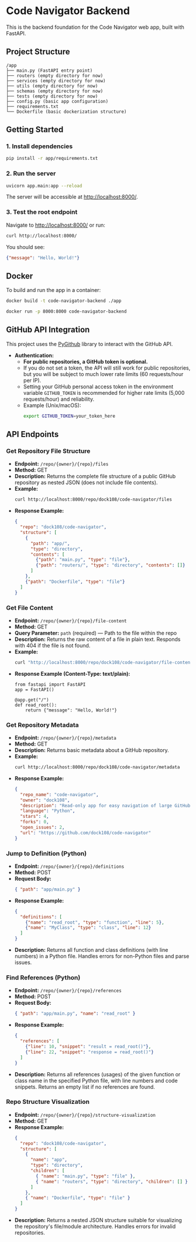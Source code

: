 # Code Navigator Backend

This is the backend foundation for the Code Navigator web app, built with FastAPI.

## Project Structure

```
/app
├── main.py (FastAPI entry point)
├── routers (empty directory for now)
├── services (empty directory for now)
├── utils (empty directory for now)
├── schemas (empty directory for now)
├── tests (empty directory for now)
├── config.py (basic app configuration)
├── requirements.txt
└── Dockerfile (basic dockerization structure)
```

## Getting Started

### 1. Install dependencies

```bash
pip install -r app/requirements.txt
```

### 2. Run the server

```bash
uvicorn app.main:app --reload
```

The server will be accessible at [http://localhost:8000/](http://localhost:8000/).

### 3. Test the root endpoint

Navigate to [http://localhost:8000/](http://localhost:8000/) or run:

```bash
curl http://localhost:8000/
```

You should see:

```json
{"message": "Hello, World!"}
```

## Docker

To build and run the app in a container:

```bash
docker build -t code-navigator-backend ./app

docker run -p 8000:8000 code-navigator-backend
```

## GitHub API Integration

This project uses the [PyGithub](https://pygithub.readthedocs.io/) library to interact with the GitHub API.

- **Authentication:**
  - **For public repositories, a GitHub token is optional.**
  - If you do not set a token, the API will still work for public repositories, but you will be subject to much lower rate limits (60 requests/hour per IP).
  - Setting your GitHub personal access token in the environment variable `GITHUB_TOKEN` is recommended for higher rate limits (5,000 requests/hour) and reliability.
  - Example (Unix/macOS):
    ```bash
    export GITHUB_TOKEN=your_token_here
    ```

## API Endpoints

### Get Repository File Structure

- **Endpoint:** `/repo/{owner}/{repo}/files`
- **Method:** GET
- **Description:** Returns the complete file structure of a public GitHub repository as nested JSON (does not include file contents).
- **Example:**
  ```bash
  curl http://localhost:8000/repo/dock108/code-navigator/files
  ```
- **Response Example:**
  ```json
  {
    "repo": "dock108/code-navigator",
    "structure": [
      {
        "path": "app/",
        "type": "directory",
        "contents": [
          {"path": "main.py", "type": "file"},
          {"path": "routers/", "type": "directory", "contents": []}
        ]
      },
      {"path": "Dockerfile", "type": "file"}
    ]
  }
  ```

### Get File Content

- **Endpoint:** `/repo/{owner}/{repo}/file-content`
- **Method:** GET
- **Query Parameter:** `path` (required) — Path to the file within the repo
- **Description:** Returns the raw content of a file in plain text. Responds with 404 if the file is not found.
- **Example:**
  ```bash
  curl "http://localhost:8000/repo/dock108/code-navigator/file-content?path=app/main.py"
  ```
- **Response Example (Content-Type: text/plain):**
  ```
  from fastapi import FastAPI
  app = FastAPI()

  @app.get("/")
  def read_root():
      return {"message": "Hello, World!"}
  ```

### Get Repository Metadata

- **Endpoint:** `/repo/{owner}/{repo}/metadata`
- **Method:** GET
- **Description:** Returns basic metadata about a GitHub repository.
- **Example:**
  ```bash
  curl http://localhost:8000/repo/dock108/code-navigator/metadata
  ```
- **Response Example:**
  ```json
  {
    "repo_name": "code-navigator",
    "owner": "dock108",
    "description": "Read-only app for easy navigation of large GitHub repos.",
    "language": "Python",
    "stars": 4,
    "forks": 0,
    "open_issues": 2,
    "url": "https://github.com/dock108/code-navigator"
  }
  ```

### Jump to Definition (Python)

- **Endpoint:** `/repo/{owner}/{repo}/definitions`
- **Method:** POST
- **Request Body:**
  ```json
  { "path": "app/main.py" }
  ```
- **Response Example:**
  ```json
  {
    "definitions": [
      {"name": "read_root", "type": "function", "line": 5},
      {"name": "MyClass", "type": "class", "line": 12}
    ]
  }
  ```
- **Description:** Returns all function and class definitions (with line numbers) in a Python file. Handles errors for non-Python files and parse issues.

### Find References (Python)

- **Endpoint:** `/repo/{owner}/{repo}/references`
- **Method:** POST
- **Request Body:**
  ```json
  { "path": "app/main.py", "name": "read_root" }
  ```
- **Response Example:**
  ```json
  {
    "references": [
      {"line": 10, "snippet": "result = read_root()"},
      {"line": 22, "snippet": "response = read_root()"}
    ]
  }
  ```
- **Description:** Returns all references (usages) of the given function or class name in the specified Python file, with line numbers and code snippets. Returns an empty list if no references are found.

### Repo Structure Visualization

- **Endpoint:** `/repo/{owner}/{repo}/structure-visualization`
- **Method:** GET
- **Response Example:**
  ```json
  {
    "repo": "dock108/code-navigator",
    "structure": [
      {
        "name": "app",
        "type": "directory",
        "children": [
          { "name": "main.py", "type": "file" },
          { "name": "routers", "type": "directory", "children": [] }
        ]
      },
      { "name": "Dockerfile", "type": "file" }
    ]
  }
  ```
- **Description:** Returns a nested JSON structure suitable for visualizing the repository's file/module architecture. Handles errors for invalid repositories. 